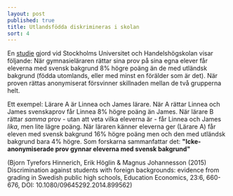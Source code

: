 ```yaml
---
layout: post
published: true
title: Utlandsfödda diskrimineras i skolan
sort: 4
---
```




En [studie](https://ezp.sub.su.se/login?url=http://search.ebscohost.com/login.aspx?direct=true&db=buh&AN=110071015&site=eds-live&scope=site) gjord vid Stockholms Universitet och Handelshögskolan visar följande: När gymnasieläraren rättar sina prov på sina egna elever får eleverna med svensk bakgrund 8% högre poäng än de med utländsk bakgrund (födda utomlands, eller med minst en förälder som är det). När proven rättas anonymiserat försvinner skillnaden mellan de två grupperna helt.

Ett exempel: Lärare A är Linnea och James lärare. När A rättar Linnea och James svenskaprov får Linnea 8% högre poäng än James. När lärare B rättar _samma_ prov - utan att veta vilka eleverna är - får Linnea och James _lika_, men lite lägre poäng. När läraren känner eleverna ger (Lärare A) får eleven med svensk bakgrund 16% högre poäng men och den med utländsk bakgrund bara 4% högre. Som forskarna sammanfattar det: **"Icke-anonymiserade prov gynnar eleverna med svensk bakgrund"**

(Bjorn Tyrefors Hinnerich, Erik Höglin & Magnus Johannesson (2015) Discrimination against students with foreign backgrounds: evidence from grading in Swedish public high schools, Education Economics, 23:6, 660-676, DOI: 10.1080/09645292.2014.899562)
